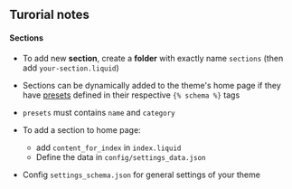 ## Turorial notes

#### Sections

- To add new **section**, create a **folder** with exactly name `sections` (then add `your-section.liquid`)

- Sections can be dynamically added to the theme's home page if they have [presets](https://shopify.dev/tutorials/develop-theme-use-sections#presets) defined in their respective `{% schema %}` tags

- `presets` must contains `name` and `category`

- To add a section to home page:
  - add `content_for_index` in `index.liquid`
  - Define the data in `config/settings_data.json`

- Config `settings_schema.json` for general settings of your theme